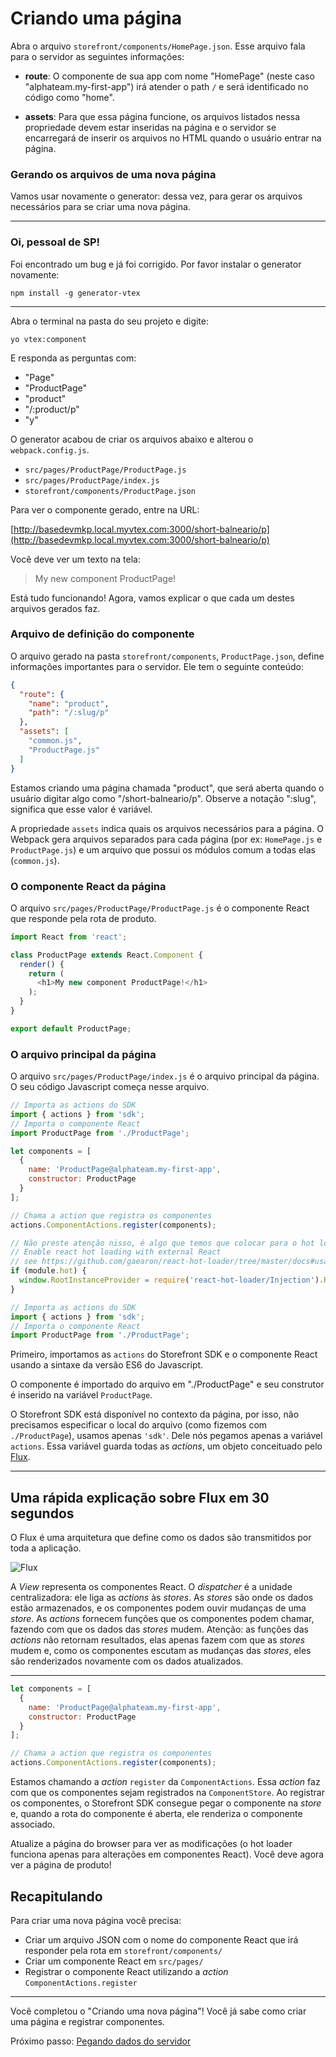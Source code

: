 # Criando uma página

Abra o arquivo `storefront/components/HomePage.json`. Esse arquivo fala para o servidor as seguintes informações:

- **route**: O componente de sua app com nome "HomePage" (neste caso "alphateam.my-first-app") irá atender o path `/` e será identificado no código como "home".

- **assets**: Para que essa página funcione, os arquivos listados nessa propriedade devem estar inseridas na página e o servidor se encarregará de inserir os arquivos no HTML quando o usuário entrar na página.

### Gerando os arquivos de uma nova página

Vamos usar novamente o generator: dessa vez, para gerar os arquivos necessários para se criar uma nova página.

----
### Oi, pessoal de SP!

Foi encontrado um bug e já foi corrigido. Por favor instalar o generator novamente:
```
npm install -g generator-vtex
```
----

Abra o terminal na pasta do seu projeto e digite:
```
yo vtex:component
```
E responda as perguntas com:
- "Page"
- "ProductPage"
- "product"
- "/:product/p"
- "y"

O generator acabou de criar os arquivos abaixo e alterou o `webpack.config.js`.

- `src/pages/ProductPage/ProductPage.js`
- `src/pages/ProductPage/index.js`
- `storefront/components/ProductPage.json`

Para ver o componente gerado, entre na URL:

[http://basedevmkp.local.myvtex.com:3000/short-balneario/p](http://basedevmkp.local.myvtex.com:3000/short-balneario/p)

Você deve ver um texto na tela:
> My new component ProductPage!

Está tudo funcionando! Agora, vamos explicar o que cada um destes arquivos gerados faz.

### Arquivo de definição do componente

O arquivo gerado na pasta `storefront/components`, `ProductPage.json`, define informações importantes para o servidor. Ele tem o seguinte conteúdo:

```json
{
  "route": {
    "name": "product",
    "path": "/:slug/p"
  },
  "assets": [
    "common.js",
    "ProductPage.js"
  ]
}
```

Estamos criando uma página chamada "product", que será aberta quando o usuário digitar algo como "/short-balneario/p". Observe a notação ":slug", significa que esse valor é variável.

A propriedade `assets` indica quais os arquivos necessários para a página. O Webpack gera arquivos separados para cada página (por ex: `HomePage.js` e `ProductPage.js`) e um arquivo que possui os módulos comum a todas elas (`common.js`).


### O componente React da página

O arquivo `src/pages/ProductPage/ProductPage.js` é o componente React que responde pela rota de produto.

```js
import React from 'react';

class ProductPage extends React.Component {
  render() {
    return (
      <h1>My new component ProductPage!</h1>
    );
  }
}

export default ProductPage;

```

### O arquivo principal da página

O arquivo `src/pages/ProductPage/index.js` é o arquivo principal da página. O seu código Javascript começa nesse arquivo.

```js
// Importa as actions do SDK
import { actions } from 'sdk';
// Importa o componente React
import ProductPage from './ProductPage';

let components = [
  {
    name: 'ProductPage@alphateam.my-first-app',
    constructor: ProductPage
  }
];

// Chama a action que registra os componentes
actions.ComponentActions.register(components);

// Não preste atenção nisso, é algo que temos que colocar para o hot loader funcionar
// Enable react hot loading with external React
// see https://github.com/gaearon/react-hot-loader/tree/master/docs#usage-with-external-react
if (module.hot) {
  window.RootInstanceProvider = require('react-hot-loader/Injection').RootInstanceProvider;
}

```

```js
// Importa as actions do SDK
import { actions } from 'sdk';
// Importa o componente React
import ProductPage from './ProductPage';
```

Primeiro, importamos as `actions` do Storefront SDK e o componente React usando a sintaxe da versão ES6 do Javascript.

O componente é importado do arquivo em "./ProductPage" e seu construtor é inserido na variável `ProductPage`.

O Storefront SDK está disponível no contexto da página, por isso, não precisamos especificar o local do arquivo (como fizemos com `./ProductPage`), usamos apenas `'sdk'`. Dele nós pegamos apenas a variável `actions`. Essa variável guarda todas as *actions*, um objeto conceituado pelo [Flux](https://facebook.github.io/flux/docs/overview.html#structure-and-data-flow).

---

## Uma rápida explicação sobre Flux em 30 segundos

O Flux é uma arquitetura que define como os dados são transmitidos por toda a aplicação.

![Flux](https://facebook.github.io/flux/img/flux-simple-f8-diagram-with-client-action-1300w.png)

A *View* representa os componentes React. O *dispatcher* é a unidade centralizadora: ele liga as *actions* às *stores*. As *stores* são onde os dados estão armazenados, e os componentes podem ouvir mudanças de uma *store*. As *actions* fornecem funções que os componentes podem chamar, fazendo com que os dados das *stores* mudem. Atenção: as funções das *actions* não retornam resultados, elas apenas fazem com que as *stores* mudem e, como os componentes escutam as mudanças das *stores*, eles são renderizados novamente com os dados atualizados.

---

```js
let components = [
  {
    name: 'ProductPage@alphateam.my-first-app',
    constructor: ProductPage
  }
];

// Chama a action que registra os componentes
actions.ComponentActions.register(components);
```

Estamos chamando a *action* `register` da `ComponentActions`. Essa *action* faz com que os componentes sejam registrados na `ComponentStore`. Ao registrar os componentes, o Storefront SDK consegue pegar o componente na *store* e, quando a rota do componente é aberta, ele renderiza o componente associado.

Atualize a página do browser para ver as modificações (o hot loader funciona apenas para alterações em componentes React). Você deve agora ver a página de produto!

## Recapitulando

Para criar uma nova página você precisa:

- Criar um arquivo JSON com o nome do componente React que irá responder pela rota em `storefront/components/`
- Criar um componente React em `src/pages/`
- Registrar o componente React utilizando a *action* `ComponentActions.register`

---

Você completou o "Criando uma nova página"! Você já sabe como criar uma página e registrar componentes.

Próximo passo: [Pegando dados do servidor](4-pegando-dados-do-servidor.md)
